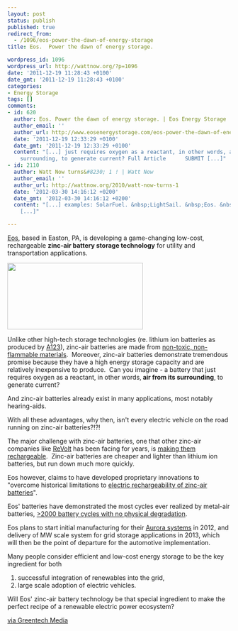 ```yaml
---
layout: post
status: publish
published: true
redirect_from:
  - /1096/eos-power-the-dawn-of-energy-storage
title: Eos.  Power the dawn of energy storage.

wordpress_id: 1096
wordpress_url: http://wattnow.org/?p=1096
date: '2011-12-19 11:28:43 +0100'
date_gmt: '2011-12-19 11:28:43 +0100'
categories:
- Energy Storage
tags: []
comments:
- id: 620
  author: Eos. Power the dawn of energy storage. | Eos Energy Storage
  author_email: ''
  author_url: http://www.eosenergystorage.com/eos-power-the-dawn-of-energy-storage
  date: '2011-12-19 12:33:29 +0100'
  date_gmt: '2011-12-19 12:33:29 +0100'
  content: "[...] just requires oxygen as a reactant, in other words, air from its
    surrounding, to generate current? Full Article      SUBMIT [...]"
- id: 2110
  author: Watt Now turns&#8230; 1 ! | Watt Now
  author_email: ''
  author_url: http://wattnow.org/2010/watt-now-turns-1
  date: '2012-03-30 14:16:12 +0200'
  date_gmt: '2012-03-30 14:16:12 +0200'
  content: "[...] examples: SolarFuel. &nbsp;LightSail. &nbsp;Eos. &nbsp;Better Place.
    [...]"

---
```

<p><a href="http://www.eosenergystorage.com/">Eos</a>, based in Easton, PA, is developing a game-changing low-cost, rechargeable&nbsp;<strong>zinc-air battery storage technology</strong> for utility and transportation applications.</p>
<p><a href="http://www.eosenergystorage.com/"><img class="size-full wp-image-1097 alignnone" title="eoslogo" src="{{ 'assets/from-wordpress/uploads/2011/12/eoslogo.png' | relative_url }}" alt="" width="306" height="150" /></a></p>
<p>Unlike other high-tech storage technologies (re. lithium ion batteries as produced by <a title="A123.  Game changing energy storage solutions." href="http://wattnow.org/728/a123-game-changing-energy-storage-solutions">A123</a>), zinc-air batteries are made from <a href="http://en.wikipedia.org/wiki/Zinc%E2%80%93air_battery">non-toxic, non-flammable materials</a>. &nbsp;Moreover, zinc-air batteries demonstrate tremendous promise because they have a high energy storage capacity and are relatively inexpensive to produce. &nbsp;Can you imagine - a battery that just requires oxygen as a reactant, in other words,<strong> air from its surrounding</strong>, to generate current?</p>
<p>And zinc-air batteries already exist in many applications, most notably hearing-aids.</p>
<p>With all these advantages, why then, isn't every electric vehicle on the road running on zinc-air batteries?!?!</p>
<p>The major challenge with zinc-air batteries, one that other zinc-air companies like <a href="http://www.revolttechnology.com/">ReVolt</a>&nbsp;has been facing for years, is <a href="http://technologyreview.in/business/23812/page1/">making them rechargeable</a>. &nbsp;Zinc-air batteries are cheaper and lighter than lithium ion batteries, but run down much more quickly.</p>
<p>Eos however, claims to have developed proprietary innovations to "overcome historical limitations to <a href="http://www.eosenergystorage.com/technology">electric rechargeability of zinc-air batteries</a>".</p>
<p>Eos' batteries have demonstrated the most cycles ever realized by metal-air batteries, <a href="http://www.eosenergystorage.com/technology">>2000 battery cycles with no physical degradation</a>.</p>
<p>Eos plans to start initial manufacturing for their&nbsp;<a href="http://www.eosenergystorage.com/products">Aurora systems</a> in 2012, and delivery of MW scale system for grid storage applications in 2013, which will then be the point of departure for the automotive implementation.</p>
<p>Many people consider efficient and low-cost energy storage to be the key ingredient for both</p>
<ol >
<li>successful integration of renewables into the grid,</li>
<li>large scale adoption of electric vehicles.</li>
</ol>
<p>Will Eos' zinc-air battery technology be that special ingredient to make the perfect recipe of a renewable electric power ecosystem?</p>
<p><a href="https://www.greentechmedia.com/articles/read/Eos-Energy-Storage-Looking-to-Disrupt-Grid-Scale-Batteries-with-Zinc">via Greentech Media</a></p>
